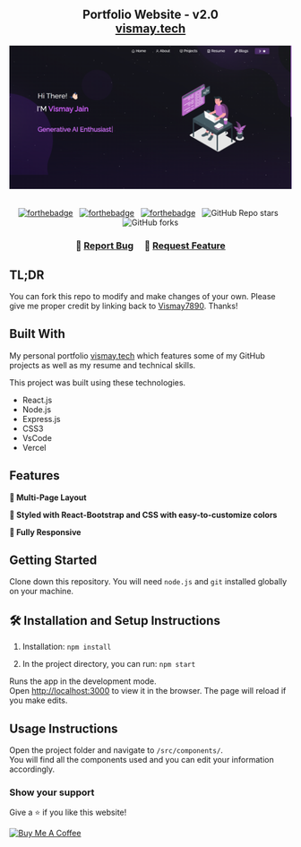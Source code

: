 <h2 align="center">
  Portfolio Website - v2.0<br/>
  <a href="https://vismay-portfolio.vercel.app/" target="_blank">vismay.tech</a>
</h2>
<div align="center">
  <img alt="Demo" src="./Images/readme-img1.png" />
</div>

<br/>

<center>

[![forthebadge](https://forthebadge.com/images/badges/built-with-love.svg)](https://forthebadge.com) &nbsp;
[![forthebadge](https://forthebadge.com/images/badges/made-with-javascript.svg)](https://forthebadge.com) &nbsp;
[![forthebadge](https://forthebadge.com/images/badges/open-source.svg)](https://forthebadge.com) &nbsp;
![GitHub Repo stars](https://img.shields.io/github/stars/Vismay7890/Portfolio?color=red&logo=github&style=for-the-badge) &nbsp;
![GitHub forks](https://img.shields.io/github/forks/Vismay7890/Portfolio?color=red&logo=github&style=for-the-badge)

</center>

<h3 align="center">
    🔹
    <a href="https://github.com/Vismay7890/Vismay-portfolio/issues">Report Bug</a> &nbsp; &nbsp;
    🔹
    <a href="https://github.com/Vismay7890/Vismay-portfolio/issues">Request Feature</a>
</h3>

## TL;DR

You can fork this repo to modify and make changes of your own. Please give me proper credit by linking back to [Vismay7890](https://github.com/Vismay7890/Vismay-portfolio). Thanks!

## Built With

My personal portfolio <a href="https://vismay-portfolio.vercel.app/" target="_blank">vismay.tech</a> which features some of my GitHub projects as well as my resume and technical skills.<br/>

This project was built using these technologies.

- React.js
- Node.js
- Express.js
- CSS3
- VsCode
- Vercel

## Features

**📖 Multi-Page Layout**

**🎨 Styled with React-Bootstrap and CSS with easy-to-customize colors**

**📱 Fully Responsive**

## Getting Started

Clone down this repository. You will need `node.js` and `git` installed globally on your machine.

## 🛠 Installation and Setup Instructions

1. Installation: `npm install`

2. In the project directory, you can run: `npm start`

Runs the app in the development mode.\
Open [http://localhost:3000](http://localhost:3000) to view it in the browser.
The page will reload if you make edits.

## Usage Instructions

Open the project folder and navigate to `/src/components/`. <br/>
You will find all the components used and you can edit your information accordingly.

### Show your support

Give a ⭐ if you like this website!

<a href="https://buymeacoffee.com/vismayjain" target="_blank"><img src="https://cdn.buymeacoffee.com/buttons/v2/default-violet.png" alt="Buy Me A Coffee" height= "60px" width= "217px" ></a>
